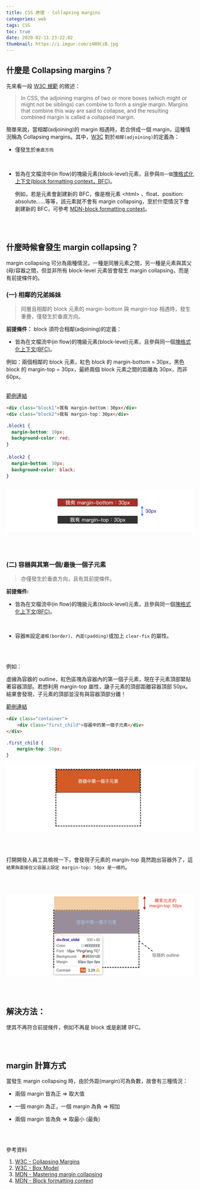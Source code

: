 ```yaml
---
title: CSS 原理 - Collapsing margins
categories: web
tags: CSS
toc: true
date: 2020-02-11 23:22:02
thumbnail: https://i.imgur.com/z4N9CzB.jpg
---
```

## 什麼是 Collapsing margins？

先來看一段 [W3C 規範](https://www.w3.org/TR/CSS2/box.html#collapsing-margins) 的敘述：
> In CSS, the adjoining margins of two or more boxes (which might or might not be siblings) can combine to form a single margin. Margins that combine this way are said to collapse, and the resulting combined margin is called a collapsed margin.

<!-- more -->

簡單來說，當相鄰(adjoining)的 margin 相遇時，若合併成一個 margin，這種情況稱為 Collapsing margins。其中，[W3C](https://www.w3.org/TR/CSS2/box.html#collapsing-margins) 對於`相鄰(adjoining)`的定義為：

* 僅發生於`垂直方向`
<br>

* 皆為在文檔流中(in flow)的塊級元素(block-level)元素，且參與`同一個`[塊格式化上下文(block formatting context，BFC)](https://developer.mozilla.org/zh-CN/docs/Web/Guide/CSS/Block_formatting_context)。
  
  例如，若是元素會創建新的 BFC，像是根元素 \<html> 、float、position: absolute......等等，該元素就不會有 margin collapsing，至於什麼情況下會創建新的 BFC，可參考 [MDN-block formatting context](https://developer.mozilla.org/zh-CN/docs/Web/Guide/CSS/Block_formatting_context)。

<br></br>

## 什麼時候會發生 margin collapsing？
margin collapsing 可分為兩種情況，一種是同層元素之間，另一種是元素與其父(母)容器之間，但並非所有 block-level 元素皆會發生 margin collapsing，而是有前提條件的。

### (一) 相鄰的兄弟姊妹
>  同層且相鄰的 block 元素的 margin-bottom 與 margin-top 相遇時，發生重疊，僅發生於垂直方向。

<b>前提條件：</b>
block 須符合相鄰(adjoining)的定義：
* 皆為在文檔流中(in flow)的塊級元素(block-level)元素，且參與同一個[塊格式化上下文(BFC)](https://developer.mozilla.org/zh-CN/docs/Web/Guide/CSS/Block_formatting_context)。


例如：兩個相鄰的 block 元素，紅色 block 的 margin-bottom = 30px，黑色 block 的 margin-top = 30px，最終兩個 block 元素之間的距離為 30px，而非 60px。
<br></br>

[範例連結](https://codepen.io/yachen/pen/xxKmZrd?editors=1100)
```html
<div class="block1">我有 margin-bottom：30px</div>
<div class="block2">我有 margin-top：30px</div>
```

```css
.block1 {
  margin-bottom: 30px;
  background-color: red;
}

.block2 {
  margin-bottom: 30px;
  background-color: black;
}
  
```

![](./Collapsing-margins/demo.png)

<br></br>

### (二) 容器與其第一個/最後一個子元素
> 亦僅發生於垂直方向，且有其前提條件。

<b>前提條件:</b> 

* 皆為在文檔流中(in flow)的塊級元素(block-level)元素，且參與同一個[塊格式化上下文(BFC)](https://developer.mozilla.org/zh-CN/docs/Web/Guide/CSS/Block_formatting_context)。
<br>

* 容器`無`設定`邊框(border)`、`內距(padding)`或加上 `clear-fix` 的屬性。


<br></br>

例如：

虛線為容器的 outline，紅色區塊為容器內的第一個子元素，現在子元素頂部緊貼著容器頂部。若想利用 margin-top 屬性，讓子元素的頂部距離容器頂部 50px。
結果會發現，子元素的頂部並沒有與容器頂部分離！

[範例連結](https://codepen.io/yachen/pen/ZEzVGRx)
```html
<div class="container">
    <div class="first_child">容器中的第一個子元素</div>
</div>
```

```css
.first_child {
    margin-top: 50px;
}
```
![](./Collapsing-margins/before-margin-collapsing.png)

<br></br>

打開開發人員工具檢視一下，會發現子元素的 margin-top 竟然跑出容器外了，這`結果與直接在父容器上設定 margin-top: 50px 是一樣的`。

<br></br>

![](./Collapsing-margins/after-margin-collapsing.png)

<br></br>

## 解決方法：
使其不再符合前提條件，例如不再是 block 或是創建 BFC。


<br></br>

## margin 計算方式
當發生 margin collapsing 時，由於外距(margin)可為負數，故會有三種情況：

* 兩個 margin 皆為正 ⇒ 取大值

* 一個 margin 為正，一個 margin 為負 ⇒ 相加

* 兩個 margin 皆為負 ⇒ 取最小 (最負)


<br></br>


參考資料
1. [W3C - Collapsing Margins](https://www.w3.org/TR/CSS2/box.html#collapsing-margins)
2. [W3C - Box Model](https://www.w3.org/TR/css-box-3/)
3. [MDN - Mastering margin collapsing](https://developer.mozilla.org/en-US/docs/Web/CSS/CSS_Box_Model/Mastering_margin_collapsing)
4. [MDN - Block formatting context](https://developer.mozilla.org/zh-CN/docs/Web/Guide/CSS/Block_formatting_context)